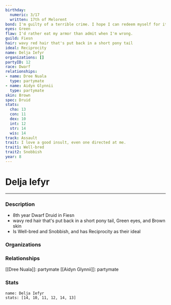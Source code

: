 ```yaml
---
birthday:
  numeric: 3/17
  written: 17th of Melorent
bond: I'm guilty of a terrible crime. I hope I can redeem myself for it.
eyes: Green
flaw: I'd rather eat my armor than admit when I'm wrong.
guild: Fiesn
hair: wavy red hair that's put back in a short pony tail
ideal: Reciprocity
name: Delja Iefyr
organizations: []
partyID: 12
race: Dwarf
relationships:
- name: Dree Nuala
  type: partymate
- name: Aidyn Glynnii
  type: partymate
skin: Brown
spec: Druid
stats:
  cha: 13
  con: 11
  dex: 10
  int: 12
  str: 14
  wis: 14
track: Assault
trait: I love a good insult, even one directed at me.
trait1: Well-bred
trait2: Snobbish
year: 8
---
```

# Delja Iefyr
---
### Description
- 8th year Dwarf Druid in Fiesn
- wavy red hair that's put back in a short pony tail, Green eyes, and Brown skin
- Is Well-bred and Snobbish, and has Reciprocity as their ideal

### Organizations
### Relationships
[[Dree Nuala]]: partymate
[[Aidyn Glynnii]]: partymate
### Stats
```statblock
name: Delja Iefyr
stats: [14, 10, 11, 12, 14, 13]
```
